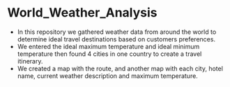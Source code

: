 # World_Weather_Analysis
- In this repository we gathered weather data from around the world to determine ideal travel destinations based on customers preferences.
- We entered the ideal maximum temperature and ideal minimum temperature then found 4 cities in one country to create a travel itinerary. 
- We created a map with the route, and another map with each city, hotel name, current weather description and maximum temperature.
